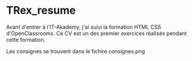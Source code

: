 # TRex_resume

Avant d'entrer à l'IT-Akademy, j'ai suivi la formation HTML CSS d'OpenClassrooms.
Ce CV est un des premier exercices réalisés pendant cette formation.

Les consignes se trouvent dans le fichire consignes.png
